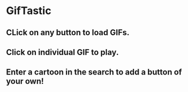 # GifTastic

## CLick on any button to load GIFs. 
## Click on individual GIF to play. 
## Enter a cartoon in the search to add a button of your own!
